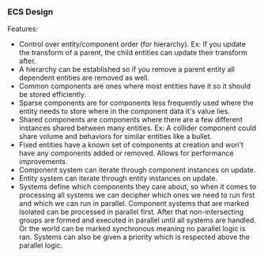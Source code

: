 ### ECS Design

Features:
- Control over entity/component order (for hierarchy). Ex: If you update the transform of a parent, the child entities can update their transform after.
- A hierarchy can be established so if you remove a parent entity all dependent entities are removed as well.
- Common components are ones where most entities have it so it should be stored efficiently.
- Sparse components are for components less frequently used where the entity needs to store where in the component data it's value lies.
- Shared components are components where there are a few different instances shared between many entities. Ex: A collider component could share volume and behaviors for similar entities like a bullet.
- Fixed entities have a known set of components at creation and won't have any components added or removed. Allows for performance improvements.
- Component system can iterate through component instances on update.
- Entity system can iterate through entity instances on update.
- Systems define which components they care about, so when it comes to processing all systems we can decipher which ones we need to run first and which we can run in parallel. Component systems that are marked isolated can be processed in parallel first. After that non-intersecting groups are formed and executed in parallel until all systems are handled. Or the world can be marked synchronous meaning no parallel logic is ran. Systems can also be given a priority which is respected above the parallel logic.
